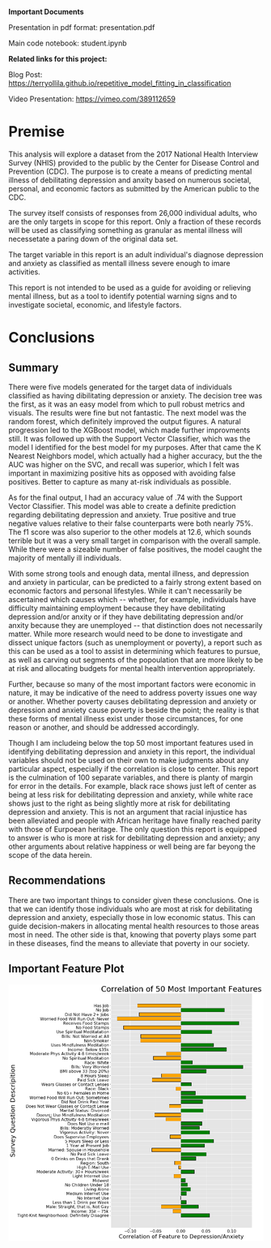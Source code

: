 **Important Documents**

Presentation in pdf format:
presentation.pdf

Main code notebook:
student.ipynb

**Related links for this project:**

Blog Post:
<https://terryollila.github.io/repetitive_model_fitting_in_classification>

Video Presentation:
<https://vimeo.com/389112659>

# Premise

This analysis will explore a dataset from the 2017 National Health Interview Survey (NHIS) provided to the public by the Center for Disease Control and Prevention (CDC). The purpose is to create a means of predicting mental illness of debilitating depression and anxity based on numerous societal, personal, and economic factors as submitted by the American public to the CDC.

The survey itself consists of responses from 26,000 individual adults, who are the only targets in scope for this report. Only a fraction of these records will be used as classifying something as granular as mental illness will necessetate a paring down of the original data set.

The target variable in this report is an adult individual's diagnose depression and anxiety as classified as mentall illness severe enough to imare activities.

This report is not intended to be used as a guide for avoiding or relieving mental illness, but as a tool to identify potential warning signs and to investigate societal, economic, and lifestyle factors.

# Conclusions

## Summary

There were five models generated for the target data of individuals classified as having dibilitating depression or anxiety. The decision tree was the first, as it was an easy model from which to pull robust metrics and visuals. The results were fine but not fantastic. The next model was the random forest, which definitely improved the output figures. A natural progression led to the XGBoost model, which made further improvments still. It was followed up with the Support Vector Classifier, which was the model I identified for the best model for my purposes. After that came the K Nearest Neighbors model, which actually had a higher accuracy, but the the AUC was higher on the SVC, and recall was superior, which I felt was important in maximizing positive hits as opposed with avoiding false positives. Better to capture as many at-risk individuals as possible.

As for the final output, I had an accuracy value of .74 with the Support Vector Classifier. This model was able to create a definite prediction regarding debilitating depression and anxiety. True positive and true negative values relative to their false counterparts were both nearly 75%. The f1 score was also superior to the other models at 12.6, which sounds terrible but it was a very small target in comparison with the overall sample. While there were a sizeable number of false positives, the model caught the majority of mentally ill individuals.

With some strong tools and enough data, mental illness, and depression and anxiety in particular, can be predicted to a fairly strong extent based on economic factors and personal lifestyles. While it can't necessarily be ascertained which causes which -- whether, for example, individuals have difficulty maintaining employment because they have debilitating depression and/or anxity or if they have debilitating depression and/or anxity because they are unemployed -- that distinction does not necessarily matter. While more research would need to be done to investigate and dissect unique factors (such as unemployment or poverty), a report such as this can be used as a tool to assist in determining which features to pursue, as well as carving out segments of the popoulation that are more likely to be at risk and allocating budgets for mental health intervention appropriately.

Further, because so many of the most important factors were economic in nature, it may be indicative of the need to address poverty issues one way or another. Whether poverty causes debilitating depression and anxiety or depression and anxiety cause poverty is beside the point; the reality is that these forms of mental illness exist under those circumstances, for one reason or another, and should be addressed accordingly.

Though I am includeing below the top 50 most important features used in identifying debilitating depression and anxiety in this report, the individual variables should not be used on their own to make judgments about any particular aspect, especially if the correlation is close to center. This report is the culmination of 100 separate variables, and there is planty of margin for error in the details. For example, black race shows just left of center as being at less risk for debilitating depression and anxiety, while white race shows just to the right as being slightly more at risk for debilitating depression and anxiety. This is not an argument that racial injustice has been alleviated and people with African heritage have finally reached parity with those of Eurpoean heritage. The only question this report is equipped to answer is who is more at risk for debilitating depression and anxiety; any other arguments about relative happiness or well being are far beyong the scope of the data herein.

## Recommendations

There are two important things to consider given these conclusions. One is that we can identify those individuals who are most at risk for debilitating depression and anxiety, especially those in low economic status. This can guide decision-makers in allocating mental health resources to those areas most in need. The other side is that, knowing that poverty plays some part in these diseases, find the means to alleviate that poverty in our society.

## Important Feature Plot

![png](output_131_0.png)

